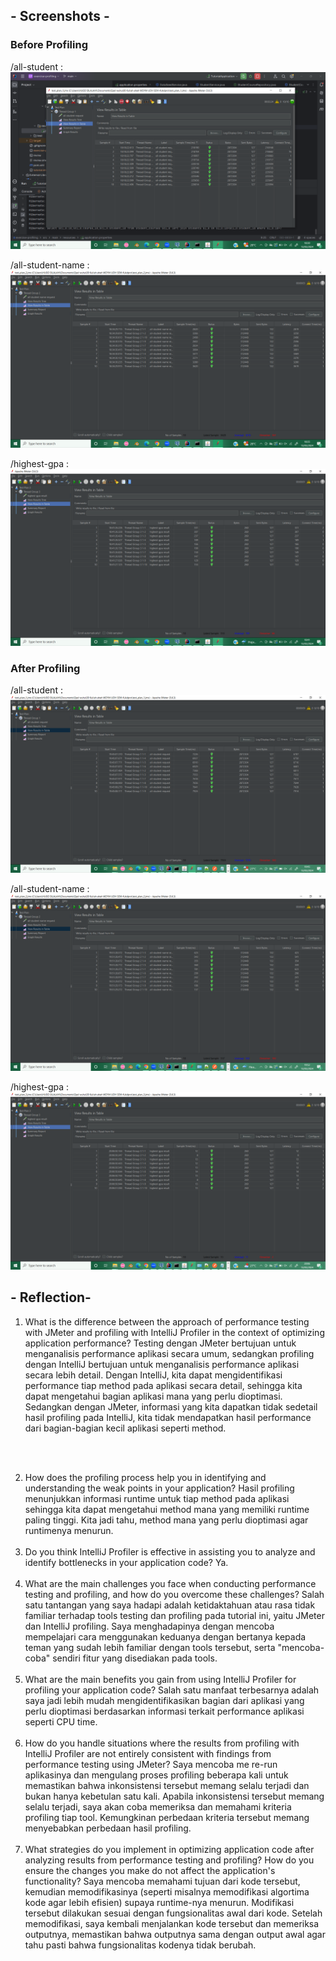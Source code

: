 ## - Screenshots -

### Before Profiling

/all-student :
![all-student](/images/allStudent_before.png)

/all-student-name :
![all-student-name](/images/studentName_before.png)

/highest-gpa :
![highet-gpa](/images/gpa_before.png)

### After Profiling

/all-student :
![all-student](/images/allStudent_after.png)

/all-student-name :
![all-student-name](/images/studentName_after.png)

/highest-gpa :
![highet-gpa](/images/gpa_after.png)

## - Reflection- 

1. What is the difference between the approach of performance testing with JMeter and profiling with IntelliJ Profiler in the context of optimizing application performance?
   Testing dengan JMeter bertujuan untuk menganalisis performance aplikasi secara umum, sedangkan profiling dengan IntelliJ bertujuan untuk menganalisis performance aplikasi secara lebih detail. Dengan IntelliJ, kita dapat mengidentifikasi performance tiap method pada aplikasi secara detail, sehingga kita dapat mengetahui bagian aplikasi mana yang perlu dioptimasi. Sedangkan dengan JMeter, informasi yang kita dapatkan tidak sedetail hasil profiling pada IntelliJ, kita tidak mendapatkan hasil performance dari bagian-bagian kecil aplikasi seperti method.
<br>
<br>

2. How does the profiling process help you in identifying and understanding the weak points in your application?
   Hasil profiling menunjukkan informasi runtime untuk tiap method pada aplikasi sehingga kita dapat mengetahui method mana yang memiliki runtime paling tinggi. Kita jadi tahu, method mana yang perlu dioptimasi agar runtimenya menurun.
   <br>
   <br>
3. Do you think IntelliJ Profiler is effective in assisting you to analyze and identify bottlenecks in your application code?
   Ya.
   <br>
   <br>
4. What are the main challenges you face when conducting performance testing and profiling, and how do you overcome these challenges?
   Salah satu tantangan yang saya hadapi adalah ketidaktahuan atau rasa tidak familiar terhadap tools testing dan profiling pada tutorial ini, yaitu JMeter dan IntelliJ profiling. Saya menghadapinya dengan mencoba mempelajari cara menggunakan keduanya dengan bertanya kepada teman yang sudah lebih familiar dengan tools tersebut, serta "mencoba-coba" sendiri fitur yang disediakan pada tools.
   <br>
   <br>
5. What are the main benefits you gain from using IntelliJ Profiler for profiling your application code?
   Salah satu manfaat terbesarnya adalah saya jadi lebih mudah mengidentifikasikan bagian dari aplikasi yang perlu dioptimasi berdasarkan informasi terkait performance aplikasi seperti CPU time.
   <br>
   <br>
6. How do you handle situations where the results from profiling with IntelliJ Profiler are not entirely consistent with findings from performance testing using JMeter?
   Saya mencoba me re-run aplikasinya dan mengulang proses profiling beberapa kali untuk memastikan bahwa inkonsistensi tersebut memang selalu terjadi dan bukan hanya kebetulan satu kali. Apabila inkonsistensi tersebut memang selalu terjadi, saya akan coba memeriksa dan memahami kriteria profiling tiap tool. Kemungkinan perbedaan kriteria tersebut memang menyebabkan perbedaan hasil profiling.
   <br>
   <br>
7. What strategies do you implement in optimizing application code after analyzing results from performance testing and profiling? How do you ensure the changes you make do not affect the application's functionality?
   Saya mencoba memahami tujuan dari kode tersebut, kemudian memodifikasinya (seperti misalnya memodifikasi algortima kode agar lebih efisien) supaya runtime-nya menurun. Modifikasi tersebut dilakukan sesuai dengan fungsionalitas awal dari kode. Setelah memodifikasi, saya kembali menjalankan kode tersebut dan memeriksa outputnya, memastikan bahwa outputnya sama dengan output awal agar tahu pasti bahwa fungsionalitas kodenya tidak berubah.